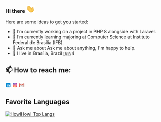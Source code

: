 ### Hi there <img height="25" src="https://github.com/HowlHowl/HowlHowl/blob/main/assets/hi.gif"/>


Here are some ideas to get you started:

- 🔭 I’m currently working on a project in PHP 8 alongside with Laravel.
- 🌱 I’m currently learning majoring at Computer Science at Instituto Federal de Brasília (IFB).
- 💬 Ask me about Ask me about anything, I'm happy to help.
- 📌 I live in Brasília, Brazil 🇧🇷4

📫 How to reach me:
------------

  [<img src="https://github.com/HowlHowl/HowlHowl/blob/main/assets/linkedin.png" width="3.5%"/>](https://www.linkedin.com/in/leonardo-santos-da-silva-198b89180/)
  [<img src="https://github.com/HowlHowl/HowlHowl/blob/main/assets/instagram.png" width="3.5%"/>](https://www.instagram.com/leonardokun2/)
  <a href="mailto:leonardokun@icloud.com"> <img src="https://github.com/HowlHowl/HowlHowl/blob/main/assets/gmail.png" width="3.5%"/> </a>

Favorite Languages
------------

[![HowlHowl Top Langs](https://github-readme-stats.vercel.app/api/top-langs/?username=HowlHowl&layout=compact)](https://github.com/HowlHowl/)